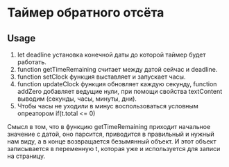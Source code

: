 # Таймер обратного отсёта

## Usage

1. let deadline установка конечной даты до которой таймер будет работать.
2. function getTimeRemaining считает между датой сейчас и deadline.
3. function setClock функция выставляет и запускает часы.
4. function updateClock функция обновляет каждую секунду, function addZero добавляет ведущие нули, при помощи
свойства textContent выводим (секунды, часы, минуты, дни).
5. Чтобы часы не уходили в минус воспользоваться условным опреатором if(t.total <= 0)       
        
Смысл в том, что в функцию getTimeRemaining приходит начальное значение с датой, оно парсится, приводится в правильный и нужный нам виду, а в конце возвращается безымянный объект. И этот объект записывается в переменную t, которая уже и используется для записи на страницу.
